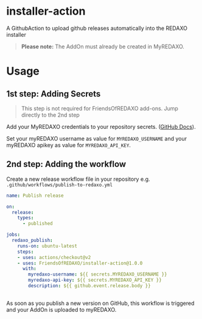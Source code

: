 # installer-action
A GithubAction to upload github releases automatically into the REDAXO installer

> **Please note:** The AddOn must already be created in MyREDAXO. 

# Usage

## 1st step: Adding Secrets

> This step is not required for FriendsOfREDAXO add-ons. Jump directly to the 2nd step 

Add your MyREDAXO credentials to your repository secrets. ([GitHub Docs](https://docs.github.com/en/actions/reference/encrypted-secrets#creating-encrypted-secrets-for-a-repository)).

Set your myREDAXO username as value for `MYREDAXO_USERNAME` and your myREDAXO apikey as value for `MYREDAXO_API_KEY`.

## 2nd step: Adding the workflow 

Create a new release workflow file in your repository e.g. `.github/workflows/publish-to-redaxo.yml`

```yaml
name: Publish release

on:
  release:
    types:
      - published

jobs:
  redaxo_publish:
    runs-on: ubuntu-latest
    steps:
    - uses: actions/checkout@v2
    - uses: FriendsOfREDAXO/installer-action@1.0.0
      with:
        myredaxo-username: ${{ secrets.MYREDAXO_USERNAME }}
        myredaxo-api-key: ${{ secrets.MYREDAXO_API_KEY }}
        description: ${{ github.event.release.body }}
        
```

As soon as you publish a new version on GitHub, this workflow is triggered and your AddOn is uploaded to myREDAXO.
